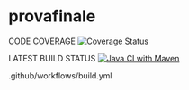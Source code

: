 # provafinale
CODE COVERAGE
[![Coverage Status](https://coveralls.io/repos/github/vdurnea/provafinale/badge.svg?branch=main)](https://coveralls.io/github/vdurnea/provafinale?branch=main)

LATEST BUILD STATUS
[![Java CI with Maven](https://github.com/vdurnea/provafinale/actions/workflows/build.yml/badge.svg?branch=main)](https://github.com/vdurnea/provafinale/actions/workflows/build.yml)


.github/workflows/build.yml

